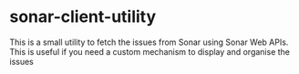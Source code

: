 # sonar-client-utility

This is a small utility to fetch the issues from Sonar using Sonar Web APIs. This is useful if you need a custom mechanism to display and organise the issues
